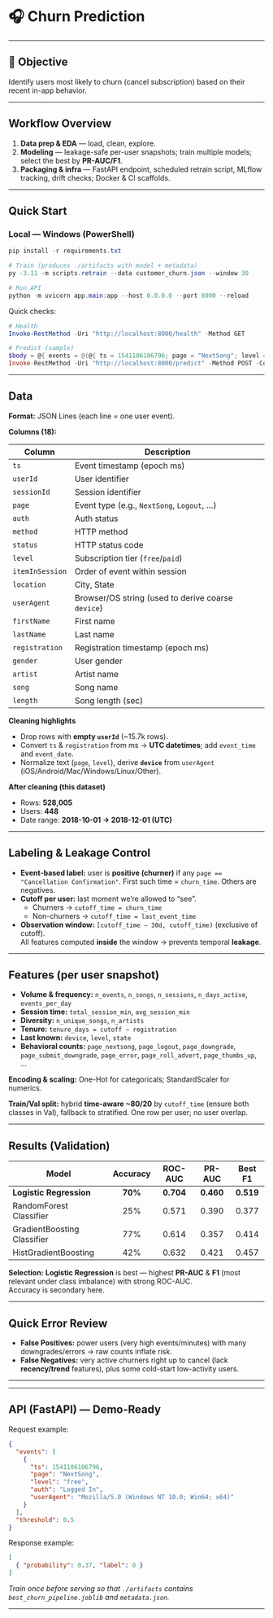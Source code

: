 # 🎧 Churn Prediction 
---

## 🎯 Objective
Identify users most likely to churn (cancel subscription) based on their recent in-app behavior.

---

## Workflow Overview
1) **Data prep & EDA** — load, clean, explore.  
2) **Modeling** — leakage-safe per-user snapshots; train multiple models; select the best by **PR-AUC/F1**.  
3) **Packaging & infra** — FastAPI endpoint, scheduled retrain script, MLflow tracking, drift checks; Docker & CI scaffolds.

---

## Quick Start

### Local — Windows (PowerShell)

```powershell
pip install -r requirements.txt

# Train (produces ./artifacts with model + metadata)
py -3.11 -m scripts.retrain --data customer_churn.json --window 30 

# Run API
python -m uvicorn app.main:app --host 0.0.0.0 --port 8000 --reload
```

Quick checks:

```powershell
# Health
Invoke-RestMethod -Uri "http://localhost:8000/health" -Method GET

# Predict (sample)
$body = @{ events = @(@{ ts = 1541106106796; page = "NextSong"; level = "free"; auth = "Logged In"; userAgent = "Mozilla/5.0 (Windows NT 10.0; Win64; x64)";}) } | ConvertTo-Json -Depth 5
Invoke-RestMethod -Uri "http://localhost:8000/predict" -Method POST -ContentType "application/json" -Body $body
```





---

## Data

**Format:** JSON Lines (each line = one user event).

**Columns (18):**

| Column         | Description                                           |
|----------------|-------------------------------------------------------|
| `ts`           | Event timestamp (epoch ms)                            |
| `userId`       | User identifier                                       |
| `sessionId`    | Session identifier                                    |
| `page`         | Event type (e.g., `NextSong`, `Logout`, …)            |
| `auth`         | Auth status                                           |
| `method`       | HTTP method                                           |
| `status`       | HTTP status code                                      |
| `level`        | Subscription tier (`free`/`paid`)                     |
| `itemInSession`| Order of event within session                         |
| `location`     | City, State                                           |
| `userAgent`    | Browser/OS string (used to derive coarse `device`)    |
| `firstName`    | First name                                            |
| `lastName`     | Last name                                             |
| `registration` | Registration timestamp (epoch ms)                     |
| `gender`       | User gender                                           |
| `artist`       | Artist name                                           |
| `song`         | Song name                                             |
| `length`       | Song length (sec)                                     |

**Cleaning highlights**
- Drop rows with **empty `userId`** (~15.7k rows).
- Convert `ts` & `registration` from ms → **UTC datetimes**; add `event_time` and `event_date`.
- Normalize text (`page`, `level`), derive **`device`** from `userAgent` (iOS/Android/Mac/Windows/Linux/Other).


**After cleaning (this dataset)**
- Rows: **528,005**  
- Users: **448**  
- Date range: **2018-10-01 → 2018-12-01 (UTC)**  

---

## Labeling & Leakage Control

- **Event-based label:** user is **positive (churner)** if any `page == "Cancellation Confirmation"`. First such time = `churn_time`. Others are negatives.
- **Cutoff per user:** last moment we’re allowed to “see”.
  - Churners → `cutoff_time = churn_time`
  - Non-churners → `cutoff_time = last_event_time`
- **Observation window:** `[cutoff_time − 30d, cutoff_time)` (exclusive of cutoff).  
  All features computed **inside** the window → prevents temporal **leakage**.

---

## Features (per user snapshot)

- **Volume & frequency:** `n_events`, `n_songs`, `n_sessions`, `n_days_active`, `events_per_day`
- **Session time:** `total_session_min`, `avg_session_min`
- **Diversity:** `n_unique_songs`, `n_artists`
- **Tenure:** `tenure_days = cutoff − registration`
- **Last known:** `device`, `level`, `state`
- **Behavioral counts:** `page_nextsong`, `page_logout`, `page_downgrade`, `page_submit_downgrade`, `page_error`, `page_roll_advert`, `page_thumbs_up`, …

**Encoding & scaling:** One-Hot for categoricals; StandardScaler for numerics.

**Train/Val split:** hybrid **time-aware ~80/20** by `cutoff_time` (ensure both classes in Val), fallback to stratified. One row per user; no user overlap.

---

## Results (Validation)

| Model                       | Accuracy | ROC-AUC | PR-AUC | Best F1 |
|----------------------------|:--------:|:-------:|:------:|:-------:|
| **Logistic Regression**    | **70%**  | **0.704** | **0.460** | **0.519** |
| RandomForest Classifier    | 25%      | 0.571   | 0.390  | 0.377   |
| GradientBoosting Classifier| 77%      | 0.614   | 0.357  | 0.414   |
| HistGradientBoosting       | 42%      | 0.632   | 0.421  | 0.457   |

**Selection:** **Logistic Regression** is best — highest **PR-AUC** & **F1** (most relevant under class imbalance) with strong ROC-AUC.  
Accuracy is secondary here.

---

## Quick Error Review

- **False Positives:** power users (very high events/minutes) with many downgrades/errors → raw counts inflate risk.
- **False Negatives:** very active churners right up to cancel (lack **recency/trend** features), plus some cold-start low-activity users.


---


---

## API (FastAPI) — Demo-Ready

Request example:

```json
{
  "events": [
    {
      "ts": 1541106106796,
      "page": "NextSong",
      "level": "free",
      "auth": "Logged In",
      "userAgent": "Mozilla/5.0 (Windows NT 10.0; Win64; x64)"
    }
  ],
  "threshold": 0.5
}
```

Response example:

```json
[
  { "probability": 0.37, "label": 0 }
]
```

_Train once before serving so that `./artifacts` contains `best_churn_pipeline.joblib` and `metadata.json`._

---




